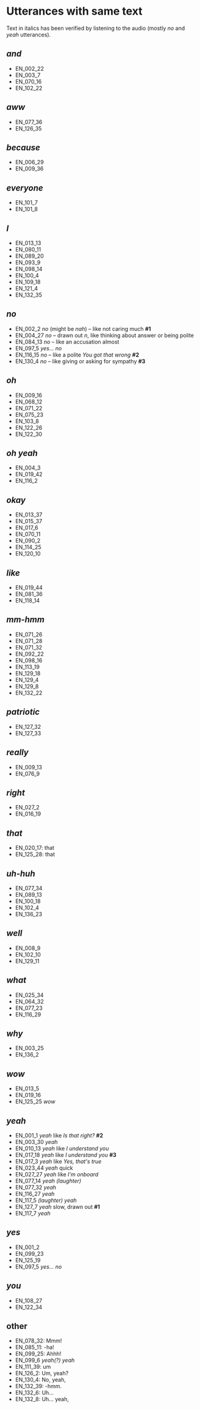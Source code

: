 # Utterances with same text

Text in italics has been verified by listening to the audio (mostly *no* and *yeah* utterances).

## *and*

- EN_002_22
- EN_003_7
- EN_070_16
- EN_102_22

## *aww*

- EN_077_36
- EN_126_35

## *because*

- EN_006_29
- EN_009_36

## *everyone*

- EN_101_7
- EN_101_8

## *I*

- EN_013_13
- EN_080_11
- EN_089_20
- EN_093_9
- EN_098_14
- EN_100_4
- EN_109_18
- EN_121_4
- EN_132_35

## *no*

- EN_002_2 *no* (might be *nah*) – like not caring much **#1**
- EN_004_27 *no* – drawn out *n*, like thinking about answer or being polite
- EN_084_13 *no* – like an accusation almost
- EN_097_5 *yes... no*
- EN_116_15 *no* – like a polite *You got that wrong* **#2**
- EN_130_4 *no* – like giving or asking for sympathy **#3**

## *oh*

- EN_009_16
- EN_068_12
- EN_071_22
- EN_075_23
- EN_103_8
- EN_122_26
- EN_122_30

## *oh yeah*

- EN_004_3
- EN_019_42
- EN_116_2

## *okay*

- EN_013_37
- EN_015_37
- EN_017_6
- EN_070_11
- EN_090_2
- EN_114_25
- EN_120_10

## *like*

- EN_019_44
- EN_081_36
- EN_118_14

## *mm-hmm*

- EN_071_26
- EN_071_28
- EN_071_32
- EN_092_22
- EN_098_16
- EN_113_19
- EN_129_18
- EN_129_4
- EN_129_8
- EN_132_22

## *patriotic*

- EN_127_32
- EN_127_33

## *really*

- EN_009_13
- EN_076_9

## *right*

- EN_027_2
- EN_016_19

## *that*

- EN_020_17:  that
- EN_125_28:  that

## *uh-huh*

- EN_077_34
- EN_089_13
- EN_100_18
- EN_102_4
- EN_136_23

## *well*

- EN_008_9
- EN_102_10
- EN_129_11

## *what*

- EN_025_34
- EN_064_32
- EN_077_23
- EN_116_29

## *why*

- EN_003_25
- EN_136_2

## *wow*

- EN_013_5
- EN_019_16
- EN_125_25 *wow*

## *yeah*

- EN_001_1 *yeah* like *Is that right?* **#2**
- EN_003_30 *yeah*
- EN_010_13 *yeah* like *I understand you*
- EN_017_18 *yeah* like *I understand you* **#3**
- EN_017_3 *yeah* like *Yes, that's true*
- EN_023_44 *yeah* quick
- EN_027_27 *yeah* like *I'm onboard*
- EN_077_14 *yeah (laughter)*
- EN_077_32 *yeah*
- EN_116_27 *yeah*
- EN_117_5 *(laughter) yeah*
- EN_127_7 *yeah* slow, drawn out **#1**
- EN_117_7 *yeah*

## *yes*

- EN_001_2
- EN_099_23
- EN_125_19
- EN_097_5 *yes... no*

## *you*

- EN_108_27
- EN_122_34

## other

- EN_078_32:  Mmm!
- EN_085_11: -ha!
- EN_099_25:  Ahhh!
- EN_099_6 *yeah(?) yeah*
- EN_111_39:  um
- EN_126_2:  Um,  yeah?
- EN_130_4:  No,  yeah,
- EN_132_39: -hmm.
- EN_132_6:  Uh...
- EN_132_8:  Uh...  yeah,
